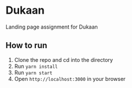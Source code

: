 # Dukaan 
Landing page assignment for Dukaan

## How to run
1. Clone the repo and cd into the directory
2. Run `yarn install`
3. Run `yarn start`
4. Open `http://localhost:3000` in your browser


